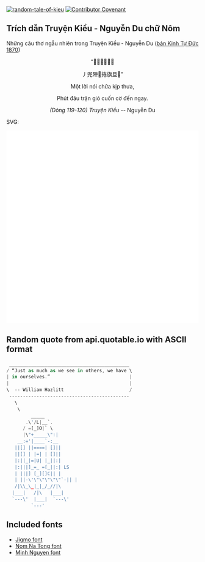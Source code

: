 [![random-tale-of-kieu](https://github.com/huuquyet/random-tale-of-kieu/actions/workflows/random-tale-of-kieu.yml/badge.svg)](https://github.com/huuquyet/random-tale-of-kieu/actions/workflows/random-tale-of-kieu.yml)
[![Contributor Covenant](https://img.shields.io/badge/Contributor%20Covenant-2.1-4baaaa.svg)](.github/CODE_OF_CONDUCT.md "Contributor Covenant 2.1")

## Trích dẫn Truyện Kiều - Nguyễn Du chữ Nôm

Những câu thơ ngẫu nhiên trong Truyện Kiều - Nguyễn Du ([bản Kinh Tự Đức 1870](https://vi.wikisource.org/wiki/Truy%E1%BB%87n_Ki%E1%BB%81u_(b%E1%BA%A3n_Kinh_T%E1%BB%B1_%C4%90%E1%BB%A9c_1870)))

<div align="center">
<!-- START_KIEU -->
      <p class="nom">“󰜋𠳒呐渚趿䜹</p>
      <p class="nom">丿兜陣𩙍捲旗旦𬆄”</p>
      <p class="quocngu">Một lời nói chửa kịp thưa,</p>
      <p class="quocngu">Phút đâu trận gió cuốn cờ đến ngay.</p>
      <p class="author"><i>(Dòng 119-120) Truyện Kiều</i> -- Nguyễn Du</p>
<!-- END_KIEU -->
</div>

SVG:

<div align="center">
  <img src="./assets/random-kieu.svg" alt="The Tale of Kieu - Nguyen Du">
</div>

## Random quote from api.quotable.io with ASCII format

<!-- START_QUOTE -->
```rust
 ____________________________________________
/ “Just as much as we see in others, we have \
| in ourselves.”                             |
|                                            |
\  -- William Hazlitt                        /
 --------------------------------------------
   \
    \
         _____
       .\'/L|__`.
      / =[_]O|` \
      |\"+_____\":|
    __:='|____`-:__
   ||[] ||====| []||
   ||[] | |=| | []||
   |:||_|=|U| |_||:|
   |:|||]_=_ =[_||:| LS
   | |||] [_][]C|| |
   | ||-\'\"\"\"\"\"`-|| |
   /|\\_\_|_|_/_//|\
  |___|   /|\   |___|
  `---\'  |___|  `---\'
         `---'
```
<!-- END_QUOTE -->

## Included fonts

- [Jigmo font](https://github.com/kamichikoichi/jigmo)
- [Nom Na Tong font](https://github.com/nomfoundation/font)
- [Minh Nguyen font](https://github.com/TKYKmori/Minh-Nguyen)
